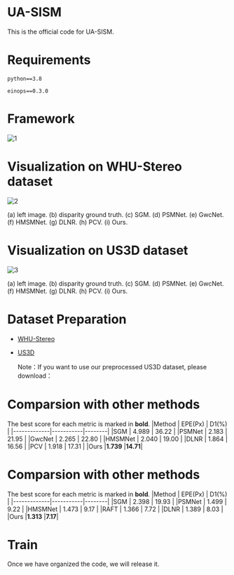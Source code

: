 # UA-SISM
This is the official code for UA-SISM.

# Requirements

```python==3.8```

```einops==0.3.0```

# Framework

![1](1.png)

# Visualization on WHU-Stereo dataset
![2](2.png)

(a) left image. (b) disparity ground truth. (c) SGM. (d) PSMNet. (e) GwcNet. (f) HMSMNet. (g) DLNR. (h) PCV. (i) Ours.

# Visualization on US3D dataset
![3](3.png)

(a) left image. (b) disparity ground truth. (c) SGM. (d) PSMNet. (e) GwcNet. (f) HMSMNet. (g) DLNR. (h) PCV. (i) Ours.


# Dataset Preparation
* [WHU-Stereo](https://github.com/Sheng029/WHU-Stereo)
* [US3D](https://ieee-dataport.org/open-access/data-fusion-contest-2019-dfc2019)
  
  Note：If you want to use our preprocessed US3D dataset, please download：

# Comparsion with other methods
The best score for each metric is marked in **bold**.
|Method       |  EPE(Px)  |  D1(%) |
|-------------|-----------|--------|
|SGM          |  4.989    |  36.22 |
|PSMNet       |  2.183    |  21.95 |
|GwcNet       |  2.265    |  22.80 |
|HMSMNet      |  2.040    |  19.00 |
|DLNR         |  1.864    |  16.56 |
|PCV          |  1.918    |  17.31 |
|Ours         |**1.739**  |**14.71**|

# Comparsion with other methods
The best score for each metric is marked in **bold**.
|Method       |  EPE(Px)  |  D1(%) |
|-------------|-----------|--------|
|SGM          |  2.398    |  19.93 |
|PSMNet       |  1.499    |  9.22 |
|HMSMNet      |  1.473    |  9.17 |
|RAFT         |  1.366    |  7.72 |
|DLNR         |  1.389    |  8.03 |
|Ours         |**1.313**  |**7.17**|

# Train
Once we have organized the code, we will release it.
